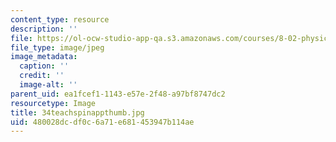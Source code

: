 ```yaml
---
content_type: resource
description: ''
file: https://ol-ocw-studio-app-qa.s3.amazonaws.com/courses/8-02-physics-ii-electricity-and-magnetism-spring-2007/480028dcdf0c6a71e681453947b114ae_34teachspinappthumb.jpg
file_type: image/jpeg
image_metadata:
  caption: ''
  credit: ''
  image-alt: ''
parent_uid: ea1fcef1-1143-e57e-2f48-a97bf8747dc2
resourcetype: Image
title: 34teachspinappthumb.jpg
uid: 480028dc-df0c-6a71-e681-453947b114ae
---
```

